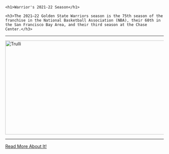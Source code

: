<html>
 <body>

    <h1>Warrior's 2021-22 Season</h1>

    <h3>The 2021–22 Golden State Warriors season is the 75th season of the franchise in the National Basketball Association (NBA), their 60th in the San Francisco Bay Area, and their third season at the Chase Center.</h3>
  <hr>
    <img src="https://www.nbcsports.com/sites/rsnunited/files/styles/metatags_opengraph/public/article/hero/Warriors-Team-Photo-2021.jpg" alt="Trulli" width="600" height="300">   <hr>   
  <p><a href="https://en.wikipedia.org/wiki/2021%E2%80%9322_Golden_State_Warriors_season">Read More About It!</a></p>
  <style>
     body {
  background-image: url('https://www.wallpaperflare.com/static/300/172/63/jjying-low-poly-green-blue-wallpaper.jpg');
}
  </style>
 </body>
</html>
